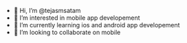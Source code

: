 - 👋 Hi, I’m @tejasmsatam
- 👀 I’m interested in mobile app developement
- 🌱 I’m currently learning ios and android app developement
- 💞️ I’m looking to collaborate on mobile

<!---
tejasmsatam/tejasmsatam is a ✨ special ✨ repository because its `README.md` (this file) appears on your GitHub profile.
You can click the Preview link to take a look at your changes.
--->

